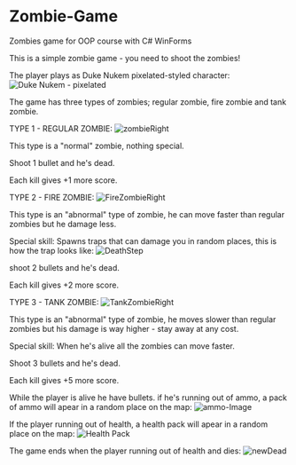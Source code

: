 # Zombie-Game
Zombies game for OOP course with C# WinForms

This is a simple zombie game - you need to shoot the zombies!


The player plays as Duke Nukem pixelated-styled character: ![Duke Nukem - pixelated](https://github.com/yuvalelarat/Zombie-Game/assets/102436759/e6fe8f29-2f75-4504-803a-114311757382)



The game has three types of zombies; regular zombie, fire zombie and tank zombie.

TYPE 1 - REGULAR ZOMBIE: ![zombieRight](https://github.com/yuvalelarat/Zombie-Game/assets/102436759/70d89e19-beed-41de-993c-3d9522ea6342)


This type is a "normal" zombie, nothing special.

Shoot 1 bullet and he's dead.

Each kill gives +1 more score.


TYPE 2 - FIRE ZOMBIE: ![FireZombieRight](https://github.com/yuvalelarat/Zombie-Game/assets/102436759/925cd07e-065f-4cf4-be80-7d281070c57d)


This type is an "abnormal" type of zombie, he can move faster than regular zombies but he damage less.

Special skill: Spawns traps that can damage you in random places, this is how the trap looks like: ![DeathStep](https://github.com/yuvalelarat/Zombie-Game/assets/102436759/09bc0016-0b89-4d2c-9800-8ba69d5b90ce)


shoot 2 bullets and he's dead.

Each kill gives +2 more score.

TYPE 3 - TANK ZOMBIE: ![TankZombieRight](https://github.com/yuvalelarat/Zombie-Game/assets/102436759/f03bfb18-46eb-4eb8-b966-e304f5432eb9)

This type is an "abnormal" type of zombie, he moves slower than regular zombies but his damage is way higher - stay away at any cost.

Special skill: When he's alive all the zombies can move faster.

Shoot 3 bullets and he's dead.

Each kill gives +5 more score.

While the player is alive he have bullets. if he's running out of ammo, a pack of ammo will apear in a random place on the map: ![ammo-Image](https://github.com/yuvalelarat/Zombie-Game/assets/102436759/004872ab-c516-4471-a933-b21b66a1ed1a)



If the player running out of health, a health pack will apear in a random place on the map: ![Health Pack](https://github.com/yuvalelarat/Zombie-Game/assets/102436759/a3a2f2cd-e460-441d-9339-9093bce206eb)



The game ends when the player running out of health and dies: ![newDead](https://github.com/yuvalelarat/Zombie-Game/assets/102436759/3f2541e1-c040-4f3e-9ecc-cf9d7728b5e3)

